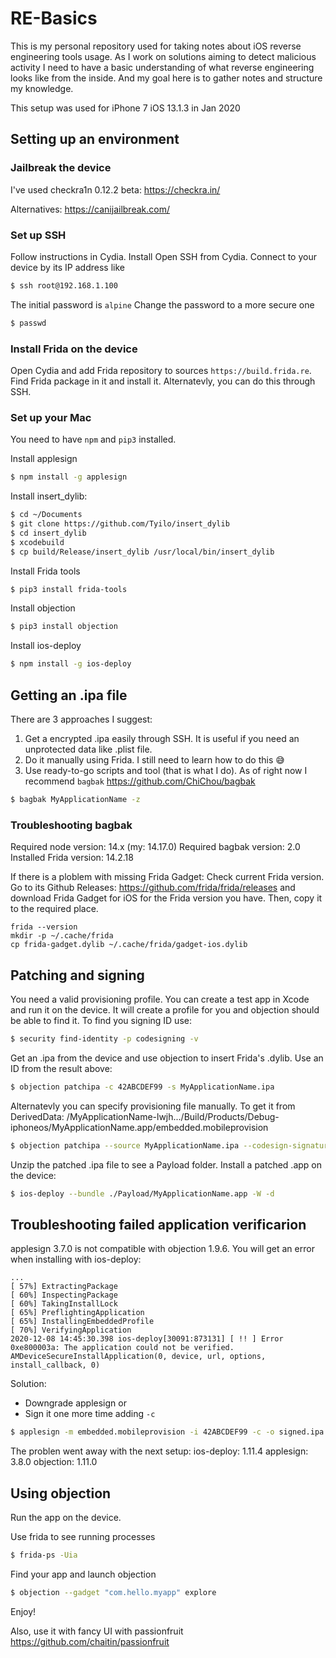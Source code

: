 # RE-Basics

This is my personal repository used for taking notes about iOS reverse engineering tools usage. As I work on solutions aiming to detect malicious activity I need to have a basic understanding of what reverse engineering looks like from the inside. And my goal here is to gather notes and structure my knowledge.

This setup was used for iPhone 7 iOS 13.1.3 in Jan 2020

## Setting up an environment

### Jailbreak the device

I've used checkra1n 0.12.2 beta: https://checkra.in/ 

Alternatives: https://canijailbreak.com/ 

### Set up SSH

Follow instructions in Cydia. Install Open SSH from Cydia. Connect to your device by its IP address like 
``` sh
$ ssh root@192.168.1.100
```
The initial password is `alpine` Change the password to a more secure one
```sh
$ passwd
```

### Install Frida on the device

Open Cydia and add Frida repository to sources `https://build.frida.re`. Find Frida package in it and install it. Alternatevly, you can do this through SSH.

### Set up your Mac

You need to have `npm` and `pip3` installed.

Install applesign 
```sh
$ npm install -g applesign
```
Install insert_dylib:
```sh
$ cd ~/Documents
$ git clone https://github.com/Tyilo/insert_dylib
$ cd insert_dylib
$ xcodebuild
$ cp build/Release/insert_dylib /usr/local/bin/insert_dylib
```
Install Frida tools 
```sh
$ pip3 install frida-tools
```
Install objection 
```sh
$ pip3 install objection
```
Install ios-deploy 
```sh
$ npm install -g ios-deploy
```

## Getting an .ipa file

There are 3 approaches I suggest:
1. Get a encrypted .ipa easily through SSH. It is useful if you need an unprotected data like .plist file.
1. Do it manually using Frida. I still need to learn how to do this 😅
1. Use ready-to-go scripts and tool (that is what I do). As of right now I recommend `bagbak` https://github.com/ChiChou/bagbak
```sh
$ bagbak MyApplicationName -z
```

### Troubleshooting bagbak

Required node version: 14.x (my: 14.17.0)
Required bagbak version: 2.0
Installed Frida version: 14.2.18

If there is a ploblem with missing Frida Gadget:
Check current Frida version. Go to its Github Releases: https://github.com/frida/frida/releases and download Frida Gadget for iOS for the Frida version you have. Then, copy it to the required place.
```
frida --version
mkdir -p ~/.cache/frida
cp frida-gadget.dylib ~/.cache/frida/gadget-ios.dylib
```

## Patching and signing

You need a valid provisioning profile. You can create a test app in Xcode and run it on the device. It will create a profile for you and objection should be able to find it. To find you signing ID use:
```sh
$ security find-identity -p codesigning -v
```
Get an .ipa from the device and use objection to insert Frida's .dylib. Use an ID from the result above:
```sh
$ objection patchipa -c 42ABCDEF99 -s MyApplicationName.ipa
```
Alternatevly you can specify provisioning file manually. To get it from DerivedData: 
/MyApplicationName-lwjh.../Build/Products/Debug-iphoneos/MyApplicationName.app/embedded.mobileprovision
```sh
$ objection patchipa --source MyApplicationName.ipa --codesign-signature 42ABCDEF99 --provision-file embedded.mobileprovision
```
Unzip the patched .ipa file to see a Payload folder. Install a patched .app on the device:
```sh
$ ios-deploy --bundle ./Payload/MyApplicationName.app -W -d
```

## Troubleshooting failed application verificarion

applesign 3.7.0 is not compatible with objection 1.9.6. You will get an error when installing with ios-deploy:
```
...
[ 57%] ExtractingPackage
[ 60%] InspectingPackage
[ 60%] TakingInstallLock
[ 65%] PreflightingApplication
[ 65%] InstallingEmbeddedProfile
[ 70%] VerifyingApplication
2020-12-08 14:45:30.398 ios-deploy[30091:873131] [ !! ] Error 0xe800003a: The application could not be verified. AMDeviceSecureInstallApplication(0, device, url, options, install_callback, 0)

```
Solution:
* Downgrade applesign
or
* Sign it one more time adding `-c`
```sh
$ applesign -m embedded.mobileprovision -i 42ABCDEF99 -c -o signed.ipa MyApplicationName-frida-codesigned.ipa
```
The problen went away with the next setup:
ios-deploy: 1.11.4
applesign: 3.8.0
objection: 1.11.0

## Using objection

Run the app on the device.

Use frida to see running processes 
```sh
$ frida-ps -Uia
```
Find your app and launch objection 
```sh
$ objection --gadget "com.hello.myapp" explore
```
Enjoy!

Also, use it with fancy UI with passionfruit https://github.com/chaitin/passionfruit
